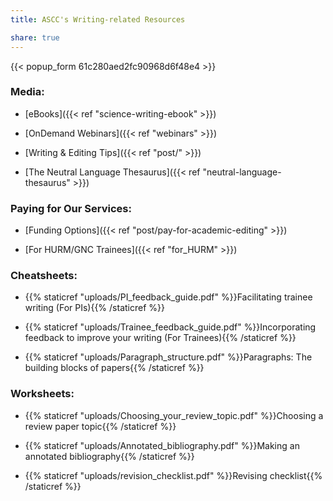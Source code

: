 ```yaml
---
title: ASCC's Writing-related Resources

share: true
---
```

{{< popup_form 61c280aed2fc90968d6f48e4 >}}

### Media:

* [eBooks]({{< ref "science-writing-ebook" >}})

* [OnDemand Webinars]({{< ref "webinars" >}})

* [Writing & Editing Tips]({{< ref "post/" >}})

* [The Neutral Language Thesaurus]({{< ref "neutral-language-thesaurus" >}})

### Paying for Our Services:

* [Funding Options]({{< ref "post/pay-for-academic-editing" >}})

* [For HURM/GNC Trainees]({{< ref "for_HURM" >}})

### Cheatsheets:
* {{% staticref "uploads/PI_feedback_guide.pdf" %}}Facilitating trainee writing (For PIs){{% /staticref %}}


* {{% staticref "uploads/Trainee_feedback_guide.pdf" %}}Incorporating feedback to improve your writing (For Trainees){{% /staticref %}}


* {{% staticref "uploads/Paragraph_structure.pdf" %}}Paragraphs: The building blocks of papers{{% /staticref %}}


### Worksheets:
* {{% staticref "uploads/Choosing_your_review_topic.pdf" %}}Choosing a review paper topic{{% /staticref %}}


* {{% staticref "uploads/Annotated_bibliography.pdf" %}}Making an annotated bibliography{{% /staticref %}}


* {{% staticref "uploads/revision_checklist.pdf" %}}Revising checklist{{% /staticref %}}

